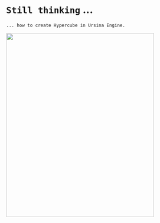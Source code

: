 
# `Still thinking` ...

    ... how to create Hypercube in Ursina Engine.

<img align="center" src="https://media.tenor.com/QrXOTk4VLi4AAAAM/tesseract-32edges.gif" width="400" height="500" />

